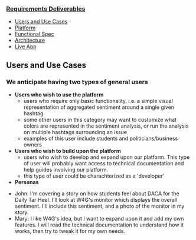 <a name = "requirements"></a>
### [Requirements Deliverables](#requirements)
* [Users and Use Cases](#uses)
* [Platform](#platform) 
* [Functional Spec](#func_spec)
* [Architecture](#architecture)
* [Live App](#live_app)

## <a name="uses"></a>Users and Use Cases
### We anticipate having two types of general users
* **Users who wish to use the platform**
  - users who require only basic functionality, i.e. a simple visual representation of aggregated sentiment around a single given hashtag
  - some other users in this category may want to customize what colors are represented in the sentiment analysis, or run the analysis on multiple hashtags surrounding an issue
  - examples of this user include students and politicians/business owners
* **Users who wish to build upon the platform**
  - users who wish to develop and expand upon our platform. This type of user will probably want access to technical documentation and help guides involving our platform. 
  - this type of user could be charachterized as a 'developer'
 * **Personas**
  - John: I'm covering a story on how students feel about DACA for the Daily Tar Heel. I'll look at W4G's monitor which displays the overall sentiment. I'll include this sentiment, and a photo of the monitor in my story.
  - Mary: I like W4G's idea, but I want to expand upon it and add my own features. I will read the technical documentation to understand how it works, then try to tweak it for my own needs.
